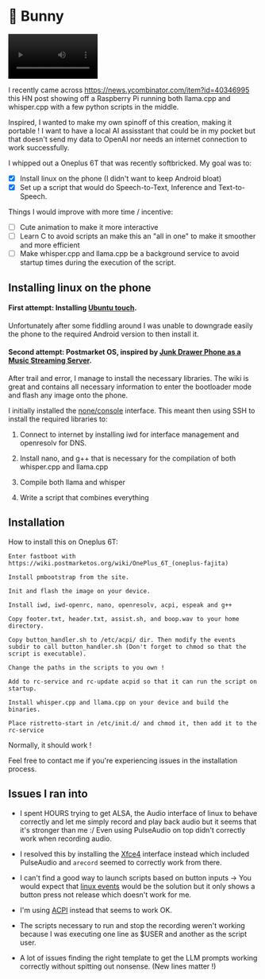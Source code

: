 # 🐇 Bunny

<video src='assets/demo.mp4' width=180>
</video>



I recently came across https://news.ycombinator.com/item?id=40346995 this HN post showing off a Raspberry Pi running both llama.cpp and whisper.cpp with a few python scripts in the middle.

Inspired, I wanted to make my own spinoff of this creation, making it portable ! I want to have a local AI assisstant that could be in my pocket but that doesn't send my data to OpenAI nor needs an internet connection to work successfully.

I whipped out a Oneplus 6T that was recently softbricked. My goal was to:

- [x] Install linux on the phone (I didn't want to keep Android bloat)
- [x] Set up a script that would do Speech-to-Text, Inference and Text-to-Speech.

Things I would improve with more time / incentive:

- [ ] Cute animation to make it more interactive
- [ ] Learn C to avoid scripts an make this an "all in one" to make it smoother and more efficient
- [ ] Make whisper.cpp and llama.cpp be a background service to avoid startup times during the execution of the script.

## Installing linux on the phone

#### First attempt: Installing [Ubuntu touch](https://devices.ubuntu-touch.io/device/fajita/#installerDownload). 
Unfortunately after some fiddling around I was unable to downgrade easily the phone to the required Android version to then install it. 

#### Second attempt: Postmarket OS, inspired by [Junk Drawer Phone as a Music Streaming Server](https://davidhampgonsalves.com/junk-drawer-phone-as-a-music-streaming-server/).

After trail and error, I manage to install the necessary libraries. The wiki is great and contains all necessary information to enter the bootloader mode and flash any image onto the phone.

I initially installed the [none/console](https://wiki.postmarketos.org/wiki/Category:Interface) interface. This meant then using SSH to install the required libraries to:

1. Connect to internet by installing iwd for interface management and openresolv for DNS.

2. Install nano, and g++ that is necessary for the compilation of both whisper.cpp and llama.cpp

3. Compile both llama and whisper

4. Write a script that combines everything

## Installation

How to install this on Oneplus 6T:

    Enter fastboot with https://wiki.postmarketos.org/wiki/OnePlus_6T_(oneplus-fajita)

    Install pmbootstrap from the site.

    Init and flash the image on your device.

    Install iwd, iwd-openrc, nano, openresolv, acpi, espeak and g++

    Copy footer.txt, header.txt, assist.sh, and boop.wav to your home directory.

    Copy button_handler.sh to /etc/acpi/ dir. Then modify the events subdir to call button_handler.sh (Don't forget to chmod so that the script is executable).

    Change the paths in the scripts to you own !

    Add to rc-service and rc-update acpid so that it can run the script on startup.

    Install whisper.cpp and llama.cpp on your device and build the binaries.

    Place ristretto-start in /etc/init.d/ and chmod it, then add it to the rc-service

Normally, it should work ! 

Feel free to contact me if you're experiencing issues in the installation process.


## Issues I ran into

- I spent HOURS trying to get ALSA, the Audio interface of linux to behave correctly and let me simply record and play back audio but it seems that it's stronger than me :/ Even using PulseAudio on top didn't correctly work when recording audio.

- I resolved this by installing the [Xfce4](https://wiki.postmarketos.org/wiki/Category:Interface) interface instead which included PulseAudio and `arecord` seemed to correctly work from there.

- I can't find a good way to launch scripts based on button inputs -> You would expect that [linux events](https://en.wikipedia.org/wiki/Evdev) would be the solution but it only shows a button press not release which doesn't work for me.

- I'm using [ACPI](https://wiki.archlinux.org/title/ACPI_modules) instead that seems to work OK.

- The scripts necessary to run and stop the recording weren't working because I was executing one line as $USER and another as the script user.

- A lot of issues finding the right template to get the LLM prompts working correctly without spitting out nonsense. (New lines matter !)